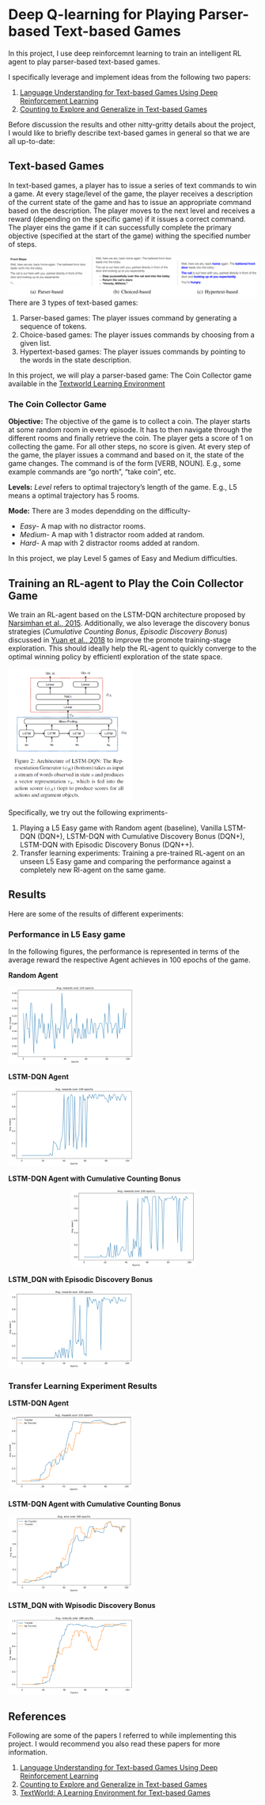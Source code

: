 # Deep Q-learning for Playing Parser-based Text-based Games
In this project, I use deep reinforcemnt learning to train an intelligent RL agent to play parser-based text-based games.

I specifically leverage and implement ideas from the following two papers:
1. [Language Understanding for Text-based Games Using Deep Reinforcement Learning](https://arxiv.org/abs/1506.08941)
2. [Counting to Explore and Generalize in Text-based Games](https://arxiv.org/abs/1806.11525)

Before discussion the results and other nitty-gritty details about the project, I would like to briefly describe text-based games in general so that we are all up-to-date:

## Text-based Games
In text-based games, a player has to issue a series of text commands to win a game. At every stage/level of the game, the player receives a description of the current state of the game and has to issue an appropriate command based on the description. The player moves to the next level and receives a reward (depending on the specific game) if it issues a correct command. The player eins the game if it can successfully complete the primary objective (specified at the start of the game) withing the specified number of steps.

![Types of Text-based Games](images/background/types_of_tbg.png)
There are 3 types of text-based games:
1. Parser-based games: The player issues command by generating a sequence of tokens.
2. Choice-based games: The player issues commands by choosing from a given list.
3. Hypertext-based games: The player issues commands by pointing to the words in the state description.

In this project, we will play a parser-based game: The Coin Collector game available in the [Textworld Learning Environment](https://arxiv.org/abs/1806.11532)

### The Coin Collector Game
**Objective:** The objective of the game is to collect a coin. The player starts at some random room in every episode. It has to then navigate through the different rooms and finally retrieve the coin. The player gets a score of 1 on collecting the game. For all other steps, no score is given. At every step of the game, the player issues a command and based on it, the state of the game changes. The command is of the form \[VERB, NOUN\]. E.g., some example commands are “go north”, “take coin”, etc.

**Levels:** *Level* refers to optimal trajectory’s length of the game. E.g., L5 means a optimal trajectory has 5 rooms.

**Mode:** There are 3 modes dependding on the difficulty-
- *Easy*- A map with no distractor rooms.
- *Medium*- A map with 1 distractor room added at random.
- *Hard*- A map with 2 distractor rooms added at random.

In this project, we play Level 5 games of Easy and Medium difficulties.

## Training an RL-agent to Play the Coin Collector Game
We train an RL-agent based on the LSTM-DQN architecture proposed by [Narsimhan et al., 2015](https://arxiv.org/abs/1506.08941). Additionally, we also leverage the discovery bonus strategies (*Cumulative Counting Bonus*, *Episodic Discovery Bonus*) discussed in [Yuan et al., 2018](https://arxiv.org/abs/1806.11525) to improve the promote training-stage exploration. This should ideally help the RL-agent to quickly converge to the optimal winning policy by efficientl exploration of the state space.

<p><img src="images/background/lstm_dqn.png" alt="LSTM-DQN Architecture" width=50% height=80%></p>

Specifically, we try out the following expriments-
1. Playing a L5 Easy game with Random agent (baseline), Vanilla LSTM-DQN (DQN+), LSTM-DQN with Cumulative Discovery Bonus (DQN+), LSTM-DQN with Episodic Discovery Bonus (DQN++).
2. Transfer learning experiments: Training a pre-trained RL-agent on an unseen L5 Easy game and comparing the performance against a completely new Rl-agent on the same game.


## Results
Here are some of the results of different experiments:

### Performance in L5 Easy game
In the following figures, the performance is represented in terms of the average reward the respective Agent achieves in 100 epochs of the game.

**Random Agent**

<p><img src="images/results/easy-game-random.png" alt="Random Agent" width=50% height=30%></p>

**LSTM-DQN Agent**

<p><img src="images/results/easy-game-dqn.png" alt="LSTM-DQN Agent" width=50% height=30%></p>

**LSTM-DQN Agent with Cumulative Counting Bonus**

<p style="text-align:center;"><img src="images/results/easy-game-dqn+.png" alt="LSTM-DQN Agent with Cumulative Counting Bonus" width=50% height=30%></p>

**LSTM_DQN with Episodic Discovery Bonus**

<p><img src="images/results/easy-game-dqn++.png" alt="LSTM-DQN Agent with Episodic Discovery Bonus" width=50% height=30%></p>

### Transfer Learning Experiment Results
**LSTM-DQN Agent**
<p><img src="images/results/easy-game2-dqn-transfer_learning.png" alt="LSTM-DQN Agent" width=50% height=30%></p>

**LSTM-DQN Agent with Cumulative Counting Bonus**

<p><img src="images/results/easy-game2-dqn+-transfer_learning.png" alt="LSTM-DQN Agent with Cumulative Counting Bonus" width=50% height=30%></p>

**LSTM_DQN with Wpisodic Discovery Bonus**

<p><img src="images/results/easy-game2-dqn++-transfer_learning.png" alt="LSTM-DQN Agent with Episodic Discovery Bonus" width=50% height=30%></p>

## References
Following are some of the papers I referred to while implementing this project. I would recommend you also read these papers for more information.
1. [Language Understanding for Text-based Games Using Deep Reinforcement Learning](https://arxiv.org/abs/1506.08941)
2. [Counting to Explore and Generalize in Text-based Games](https://arxiv.org/abs/1806.11525)
3. [TextWorld: A Learning Environment for Text-based Games](https://arxiv.org/abs/1806.11532)







